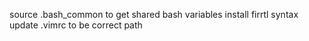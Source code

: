 source .bash_common to get shared bash variables
install firrtl syntax
update .vimrc to be correct path
